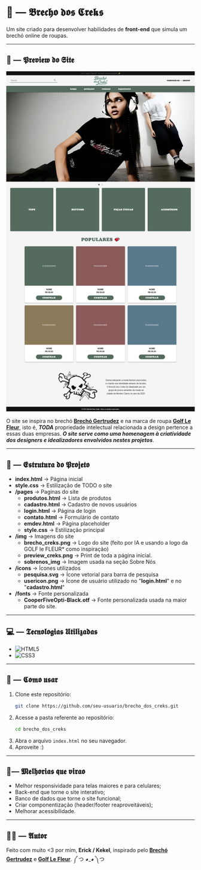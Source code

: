 # 🎩 — 𝕭𝖗𝖊𝖈𝖍𝖔 𝖉𝖔𝖘 𝕮𝖗𝖊𝖐𝖘

Um site criado para desenvolver habilidades de **front-end** que simula um brechó online de roupas.

---

## 👀 — 𝕻𝖗𝖊𝖛𝖎𝖊𝖜 𝖉𝖔 𝕾𝖎𝖙𝖊

![Preview da Index](img/preview_creks.png)

O site se inspira no brechó **[Brechó Gertrudez](https://www.brechogertrudez.com.br/)** e na marca de roupa **[Golf Le Fleur](https://golflefleur.com/?srsltid=AfmBOopc7-xqT_fAwvzVeUFdTqbgb5Kpybf0QELhgu4IWsc4ao6dJ3_6)**, isto é, ***TODA*** propriedade intelectual relacionada a design pertence a essas duas empresas. ***O site serve como uma homenagem à criatividade dos designers e idealizadores envolvidos nestes projetos***.

---

## 📂 — 𝕰𝖘𝖙𝖗𝖚𝖙𝖚𝖗𝖆 𝖉𝖔 𝕻𝖗𝖔𝖏𝖊𝖙𝖔

- **index.html** → Página inicial
- **style.css** → Estilização de TODO o site
- **/pages** → Paginas do site
   - **produtos.html** → Lista de produtos  
   - **cadastro.html** → Cadastro de novos usuários  
   - **login.html** → Página de login  
   - **contato.html** → Formulário de contato  
   - **emdev.html** → Página placeholder  
   - **style.css** → Estilização principal  
- **/img** → Imagens do site
   - **brecho_creks.png** → Logo do site (feito por IA e usando a logo da GOLF le FLEUR* como inspiração)
   - **preview_creks.png** → Print de toda a página inicial.
   - **sobrenos_img** → Imagem usada na seção Sobre Nós
- **/icons** → Ícones utilizados
   - **pesquisa.svg** → Ícone vetorial para barra de pesquisa
   - **usericon.png** → Ícone de usuário utilizado no "**login.html**" e no "**cadastro.html**"
- **/fonts** → Fonte personalizada
   - **CooperFiveOpti-Black.otf** → Fonte personalizada usada na maior parte do site.

---

## 💻 — 𝕿𝖊𝖈𝖓𝖔𝖑𝖔𝖌𝖎𝖆𝖘 𝖀𝖙𝖎𝖑𝖎𝖟𝖆𝖉𝖆𝖘

- ![HTML5](https://img.shields.io/badge/html5-%23E34F26.svg?style=for-the-badge&logo=html5&logoColor=white)
- ![CSS3](https://img.shields.io/badge/css3-%231572B6.svg?style=for-the-badge&logo=css3&logoColor=white)

---

## 🧠 — 𝕮𝖔𝖒𝖔 𝖚𝖘𝖆𝖗

1. Clone este repositório:
   ```bash
   git clone https://github.com/seu-usuario/brecho_dos_creks.git
   ```
2. Acesse a pasta referente ao repositório:
   ```bash
   cd brecho_dos_creks
   ```
3. Abra o arquivo `index.html` no seu navegador.
4. Aproveite :)

---

## 🔮— 𝕸𝖊𝖑𝖍𝖔𝖗𝖎𝖆𝖘 𝖖𝖚𝖊 𝖛𝖎𝖗𝖆𝖔

- Melhor responsividade para telas maiores e para celulares;
- Back-end que torne o site interativo;
- Banco de dados que torne o site funcional;
- Criar componentização (header/footer reaproveitáveis);
- Melhorar acessibilidade.

---

## 🧛‍♂️ — 𝕬𝖚𝖙𝖔𝖗

Feito com muito <3 por mim, **Erick / Kekel**, inspirado pelo **[Brechó Gertrudez](https://www.brechogertrudez.com.br/)** e **[Golf Le Fleur](https://golflefleur.com/?srsltid=AfmBOopc7-xqT_fAwvzVeUFdTqbgb5Kpybf0QELhgu4IWsc4ao6dJ3_6)**. ༼ つ ◕_◕ ༽つ
